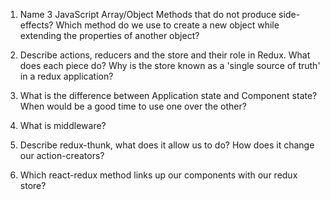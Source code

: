 1.  Name 3 JavaScript Array/Object Methods that do not produce side-effects? Which method do we use to create a new object while extending the properties of another object?


2. Describe actions, reducers and the store and their role in Redux. What does each piece do? Why is the store known as a 'single source of truth' in a redux application? 


3.  What is the difference between Application state and Component state? When would be a good time to use one over the other?


4. What is middleware?


5.  Describe redux-thunk, what does it allow us to do? How does it change our action-creators?


6.  Which react-redux method links up our components with our redux store?

